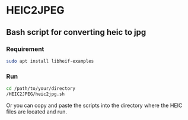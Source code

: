 # HEIC2JPEG
## Bash script for converting heic to jpg

### Requirement
```bash
sudo apt install libheif-examples
```
### Run
```bash
cd /path/to/your/directory
/HEIC2JPEG/heic2jpg.sh
```
Or you can copy and paste the scripts into the directory where the HEIC files are located and run.